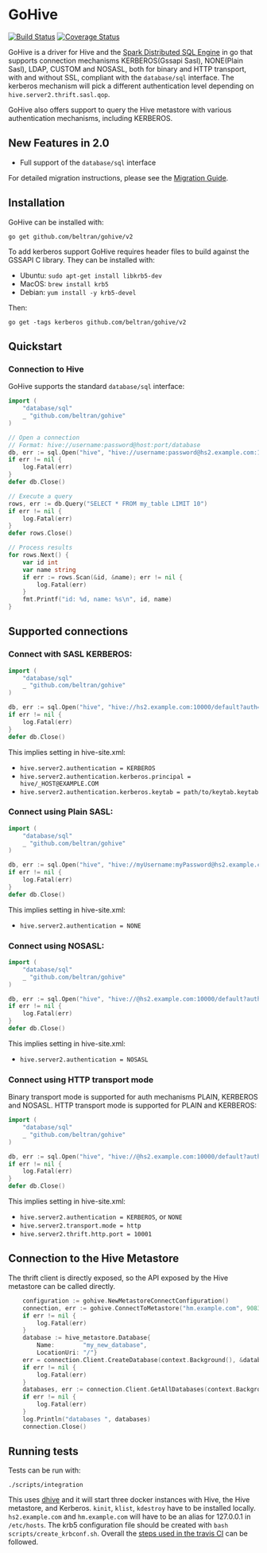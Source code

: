 # GoHive
[![Build Status](https://api.travis-ci.com/beltran/gohive.svg?branch=master)](https://app.travis-ci.com/beltran/gohive) [![Coverage Status](https://coveralls.io/repos/github/beltran/gohive/badge.svg?branch=master)](https://coveralls.io/github/beltran/gohive?branch=master)


GoHive is a driver for Hive and the [Spark Distributed SQL Engine](https://spark.apache.org/docs/latest/sql-distributed-sql-engine.html) in go that supports connection mechanisms KERBEROS(Gssapi Sasl), NONE(Plain Sasl), LDAP, CUSTOM and NOSASL, both for binary and HTTP transport, with and without SSL, compliant with the `database/sql` interface. The kerberos mechanism will pick a different authentication level depending on `hive.server2.thrift.sasl.qop`.

GoHive also offers support to query the Hive metastore with various authentication mechanisms, including KERBEROS.


## New Features in 2.0
- Full support of the `database/sql` interface

For detailed migration instructions, please see the [Migration Guide](MIGRATION.md).

## Installation
GoHive can be installed with:
```
go get github.com/beltran/gohive/v2
```

To add kerberos support GoHive requires header files to build against the GSSAPI C library. They can be installed with:
- Ubuntu: `sudo apt-get install libkrb5-dev`
- MacOS: `brew install krb5`
- Debian: `yum install -y krb5-devel`

Then:
```
go get -tags kerberos github.com/beltran/gohive/v2
```

## Quickstart

### Connection to Hive

GoHive supports the standard `database/sql` interface:

```go
import (
    "database/sql"
    _ "github.com/beltran/gohive"
)

// Open a connection
// Format: hive://username:password@host:port/database
db, err := sql.Open("hive", "hive://username:password@hs2.example.com:10000/default")
if err != nil {
    log.Fatal(err)
}
defer db.Close()

// Execute a query
rows, err := db.Query("SELECT * FROM my_table LIMIT 10")
if err != nil {
    log.Fatal(err)
}
defer rows.Close()

// Process results
for rows.Next() {
    var id int
    var name string
    if err := rows.Scan(&id, &name); err != nil {
        log.Fatal(err)
    }
    fmt.Printf("id: %d, name: %s\n", id, name)
}
```

## Supported connections
### Connect with SASL KERBEROS:
``` go
import (
    "database/sql"
    _ "github.com/beltran/gohive"
)

db, err := sql.Open("hive", "hive://hs2.example.com:10000/default?auth=KERBEROS&service=hive")
if err != nil {
    log.Fatal(err)
}
defer db.Close()
```
This implies setting in hive-site.xml:
- `hive.server2.authentication = KERBEROS`
- `hive.server2.authentication.kerberos.principal = hive/_HOST@EXAMPLE.COM`
- `hive.server2.authentication.kerberos.keytab = path/to/keytab.keytab`

### Connect using Plain SASL:
``` go
import (
    "database/sql"
    _ "github.com/beltran/gohive"
)

db, err := sql.Open("hive", "hive://myUsername:myPassword@hs2.example.com:10000/default?auth=NONE")
if err != nil {
    log.Fatal(err)
}
defer db.Close()
```
This implies setting in hive-site.xml:

- `hive.server2.authentication = NONE`

### Connect using NOSASL:
``` go
import (
    "database/sql"
    _ "github.com/beltran/gohive"
)

db, err := sql.Open("hive", "hive://@hs2.example.com:10000/default?auth=NOSASL")
if err != nil {
    log.Fatal(err)
}
defer db.Close()
```
This implies setting in hive-site.xml:

- `hive.server2.authentication = NOSASL`

### Connect using HTTP transport mode
Binary transport mode is supported for auth mechanisms PLAIN, KERBEROS and NOSASL. HTTP transport mode is supported for PLAIN and KERBEROS:
``` go
import (
    "database/sql"
    _ "github.com/beltran/gohive"
)

db, err := sql.Open("hive", "hive://@hs2.example.com:10000/default?auth=NOSASL&service=hive&transport=http&httpPath=cliservice")
if err != nil {
    log.Fatal(err)
}
defer db.Close()
```
This implies setting in hive-site.xml:

- `hive.server2.authentication = KERBEROS`, or `NONE`
- `hive.server2.transport.mode = http`
- `hive.server2.thrift.http.port = 10001`

## Connection to the Hive Metastore

The thrift client is directly exposed, so the API exposed by the Hive metastore can be called directly.

```go
    configuration := gohive.NewMetastoreConnectConfiguration()
    connection, err := gohive.ConnectToMetastore("hm.example.com", 9083, "KERBEROS", configuration)
    if err != nil {
        log.Fatal(err)
    }
    database := hive_metastore.Database{
        Name:        "my_new_database",
        LocationUri: "/"}
    err = connection.Client.CreateDatabase(context.Background(), &database)
    if err != nil {
        log.Fatal(err)
    }
    databases, err := connection.Client.GetAllDatabases(context.Background())
    if err != nil {
        log.Fatal(err)
    }
    log.Println("databases ", databases)
    connection.Close()
```

## Running tests
Tests can be run with:
```
./scripts/integration
```
This uses [dhive](https://github.com/beltran/dhive) and it will start three docker instances with Hive, the Hive metastore, and Kerberos. `kinit`, `klist`, `kdestroy` have to be installed locally. `hs2.example.com` and `hm.example.com` will have to be an alias for 127.0.0.1 in `/etc/hosts`. The krb5 configuration file should be created with `bash scripts/create_krbconf.sh`. Overall the [steps used in the travis CI](https://github.com/beltran/gohive/blob/ec69b5601829296a56ca0558693ed30c11180a94/.travis.yml#L24-L46) can be followed.
